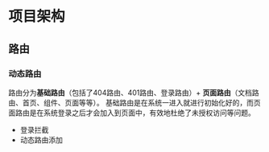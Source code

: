 # 项目架构

## 路由
### 动态路由
路由分为**基础路由**（包括了404路由、401路由、登录路由）+ **页面路由**（文档路由、首页、组件、页面等等）。 基础路由是在系统一进入就进行初始化好的，而页面路由是在系统登录之后才会加入到页面中，有效地杜绝了未授权访问等问题。
- 登录拦截
- 动态路由添加